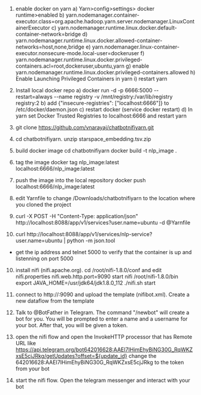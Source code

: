 1) enable docker on yarn
a) Yarn>config>settings> docker runtime>enabled
b) yarn.nodemanager.container-executor.class=org.apache.hadoop.yarn.server.nodemanager.LinuxContainerExecutor
c) yarn.nodemanager.runtime.linux.docker.default-container-network=bridge
d) yarn.nodemanager.runtime.linux.docker.allowed-container-networks=host,none,bridge
e) yarn.nodemanager.linux-container-executor.nonsecure-mode.local-user=dockeruser
f) yarn.nodemanager.runtime.linux.docker.privileged-containers.acl=root,dockeruser,ubuntu,yarn
g) enable yarn.nodemanager.runtime.linux.docker.privileged-containers.allowed
h) Enable Launching Privileged Containers in yarn
i) restart yarn
   



2) Install local docker repo
a) docker run -d -p 6666:5000 --restart=always --name registry -v /mnt/registry:/var/lib/registry registry:2 
b) add {"insecure-registries": ["localhost:6666"]} to /etc/docker/daemon.json
c) restart docker  (service docker restart)
d) In yarn set Docker Trusted Registries to localhost:6666 and restart yarn

3) git clone https://github.com/vnarayaj/chatbotnifiyarn.git

4) cd chatbotnifiyarn. unzip starspace_embedding.tsv.zip


4) build docker image 
cd chatbotnifiyarn
docker build -t nlp_image .

5) tag the image 
docker tag nlp_image:latest localhost:6666/nlp_image:latest

6) push the image into the local repository 
docker push localhost:6666/nlp_image:latest

7) edit Yarnfile to change /Downloads/chatbotnifiyarn  to the location where you cloned the project

8) curl -X POST -H "Content-Type: application/json" http://localhost:8088/app/v1/services?user.name=ubuntu -d @Yarnfile

9) curl http://localhost:8088/app/v1/services/nlp-service?user.name=ubuntu | python -m json.tool    
- get the ip address and telnet <ip address> 5000 to verify that the container is up and listenning on port 5000

10) install nifi (nifi.apache.org). cd /root/nifi-1.8.0/conf and edit nifi.properties 
nifi.web.http.port=9090
start nifi
/root/nifi-1.8.0/bin
export JAVA_HOME=/usr/jdk64/jdk1.8.0_112
./nifi.sh start

11) connect to http://<nifi host>:9090 and upload the template (nifibot.xml). Create a new dataflow from the template

12) Talk to @BotFather in Telegram. The command "/newbot" will create a bot for you. 
You will be prompted to enter a name and a username for your bot. After that, you will be given a token.

13) open the nifi flow and open the InvokeHTTP processor that has Remote URL like https://api.telegram.org/bot642016628:AAEI7IHimEhyBiNG30G_RqWKZxsE5cjJRkg/getUpdates?offset=${update_id}
change the 642016628:AAEI7IHimEhyBiNG30G_RqWKZxsE5cjJRkg to the token from your bot


14) start the nifi flow. Open the telegram messenger and interact with your bot
